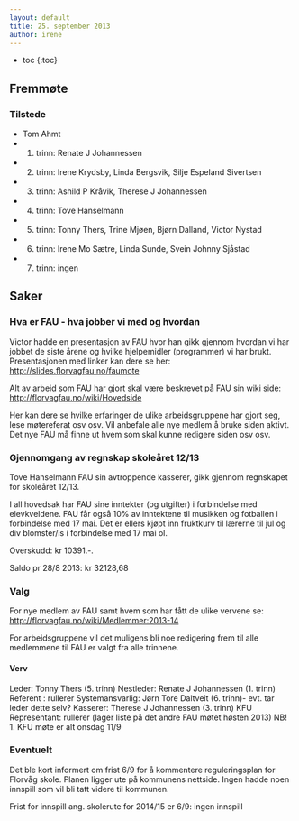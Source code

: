 ```yaml
---
layout: default
title: 25. september 2013
author: irene
---
```



* toc
{:toc}

Fremmøte
--------

### Tilstede

-   Tom Ahmt
-   1. trinn: Renate J Johannessen
-   2. trinn: Irene Krydsby, Linda Bergsvik, Silje Espeland Sivertsen
-   3. trinn: Ashild P Kråvik, Therese J Johannessen
-   4. trinn: Tove Hanselmann
-   5. trinn: Tonny Thers, Trine Mjøen, Bjørn Dalland, Victor Nystad
-   6. trinn: Irene Mo Sætre, Linda Sunde, Svein Johnny Sjåstad
-   7. trinn: ingen

Saker
-----

### Hva er FAU - hva jobber vi med og hvordan

Victor hadde en presentasjon av FAU hvor han gikk gjennom hvordan vi har
jobbet de siste årene og hvilke hjelpemidler (programmer) vi har brukt.
Presentasjonen med linker kan dere se her:
<http://slides.florvagfau.no/faumote>

Alt av arbeid som FAU har gjort skal være beskrevet på FAU sin wiki
side: <http://florvagfau.no/wiki/Hovedside>

Her kan dere se hvilke erfaringer de ulike arbeidsgruppene har gjort
seg, lese møtereferat osv osv. Vil anbefale alle nye medlem å bruke
siden aktivt. Det nye FAU må finne ut hvem som skal kunne redigere siden
osv osv.

### Gjennomgang av regnskap skoleåret 12/13

Tove Hanselmann FAU sin avtroppende kasserer, gikk gjennom regnskapet
for skoleåret 12/13.

I all hovedsak har FAU sine inntekter (og utgifter) i forbindelse med
elevkveldene. FAU får også 10% av inntektene til musikken og fotballen i
forbindelse med 17 mai. Det er ellers kjøpt inn fruktkurv til lærerne
til jul og div blomster/is i forbindelse med 17 mai ol.

Overskudd: kr 10391.-.

Saldo pr 28/8 2013: kr 32128,68

### Valg

For nye medlem av FAU samt hvem som har fått de ulike vervene se:
<http://florvagfau.no/wiki/Medlemmer:2013-14>

For arbeidsgruppene vil det muligens bli noe redigering frem til alle
medlemmene til FAU er valgt fra alle trinnene.

#### Verv

Leder: Tonny Thers (5. trinn) Nestleder: Renate J Johannessen (1. trinn)
Referent : rullerer Systemansvarlig: Jørn Tore Daltveit (6. trinn)- evt.
tar leder dette selv? Kasserer: Therese J Johannessen (3. trinn) KFU
Representant: rullerer (lager liste på det andre FAU møtet høsten 2013)
NB! 1. KFU møte er alt onsdag 11/9

### Eventuelt

Det ble kort informert om frist 6/9 for å kommentere reguleringsplan for
Florvåg skole. Planen ligger ute på kommunens nettside. Ingen hadde noen
innspill som vil bli tatt videre til kommunen.

Frist for innspill ang. skolerute for 2014/15 er 6/9: ingen innspill